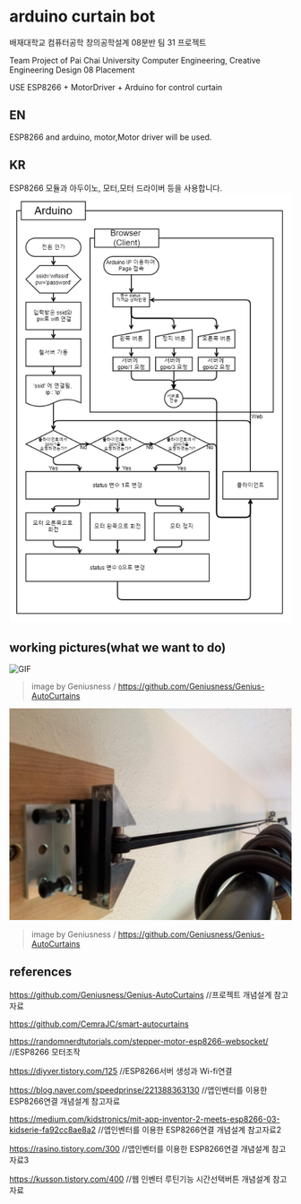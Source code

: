 # arduino curtain bot
배재대학교 컴퓨터공학 창의공학설계 08분반 팀 31 프로젝트

Team Project of Pai Chai University Computer Engineering, Creative Engineering Design 08 Placement

USE ESP8266 + MotorDriver + Arduino for control curtain

## EN
ESP8266 and arduino, motor,Motor driver will be used.

## KR
ESP8266 모듈과 아두이노, 모터,모터 드라이버 등을 사용합니다.
![Flowchart](./Docs/Flowchart-KR.png)

## working pictures(what we want to do)
![GIF](./Docs/curtains-opening.gif)
> image by Geniusness / https://github.com/Geniusness/Genius-AutoCurtains

![image](./Docs/Genius-AutoCurtain-BeltandTensioner.jpg)
> image by Geniusness / https://github.com/Geniusness/Genius-AutoCurtains
## references

https://github.com/Geniusness/Genius-AutoCurtains //프로젝트 개념설계 참고자료

https://github.com/CemraJC/smart-autocurtains 

https://randomnerdtutorials.com/stepper-motor-esp8266-websocket/ //ESP8266 모터조작

https://diyver.tistory.com/125 //ESP8266서버 생성과 Wi-fi연결

https://blog.naver.com/speedprinse/221388363130 //앱인벤터를 이용한 ESP8266연결 개념설계 참고자료

https://medium.com/kidstronics/mit-app-inventor-2-meets-esp8266-03-kidserie-fa92cc8ae8a2 //앱인벤터를 이용한 ESP8266연결 개념설계 참고자료2

https://rasino.tistory.com/300 //앱인벤터를 이용한 ESP8266연결 개념설계 참고자료3

https://kusson.tistory.com/400 //웹 인벤터 루틴기능 시간선택버튼 개념설계 참고자료

